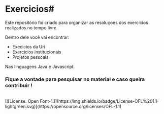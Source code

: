 # Exercicios#

Este repositório foi criado para organizar as resoluçoes dos exercicios realizados no tempo livre.

Dentro dele você vai encontrar: </h2> 

- Execicios da Uri
- Exercicios institucionais
- Projetos pessoais


Nas linguagens Java e Javascript.

<h3>
Fique a vontade para pesquisar no material e caso queira contribuir ! 
</h3>




<br>
[![License: Open Font-1.1](https://img.shields.io/badge/License-OFL%201.1-lightgreen.svg)](https://opensource.org/licenses/OFL-1.1) 
